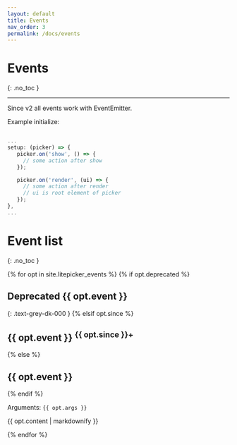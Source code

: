 ```yaml
---
layout: default
title: Events
nav_order: 3
permalink: /docs/events
---
```


# Events
{: .no_toc }

---

Since v2 all events work with EventEmitter.

Example initialize:

```js

...
setup: (picker) => {
   picker.on('show', () => {
     // some action after show
   });

   picker.on('render', (ui) => {
     // some action after render
     // ui is root element of picker
   });
},
...
```

# Event list
{: .no_toc }

{% for opt in site.litepicker_events %}
{% if opt.deprecated %}
## <span class="label label-red">Deprecated</span> {{ opt.event }} 
{: .text-grey-dk-000 }
{% elsif opt.since %}
## {{ opt.event }} <sup>{{ opt.since }}+</sup>
{% else %}
## {{ opt.event }}
{% endif %}

Arguments: `{{ opt.args }}`

{{ opt.content | markdownify }}

{% endfor %}